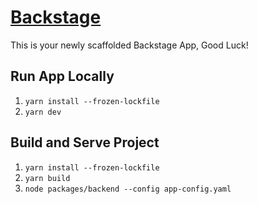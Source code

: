 # [Backstage](https://backstage.io)

This is your newly scaffolded Backstage App, Good Luck!

## Run App Locally

1. `yarn install --frozen-lockfile`
2. `yarn dev`

## Build and Serve Project

1. `yarn install --frozen-lockfile`
2. `yarn build`
3. `node packages/backend --config app-config.yaml`
